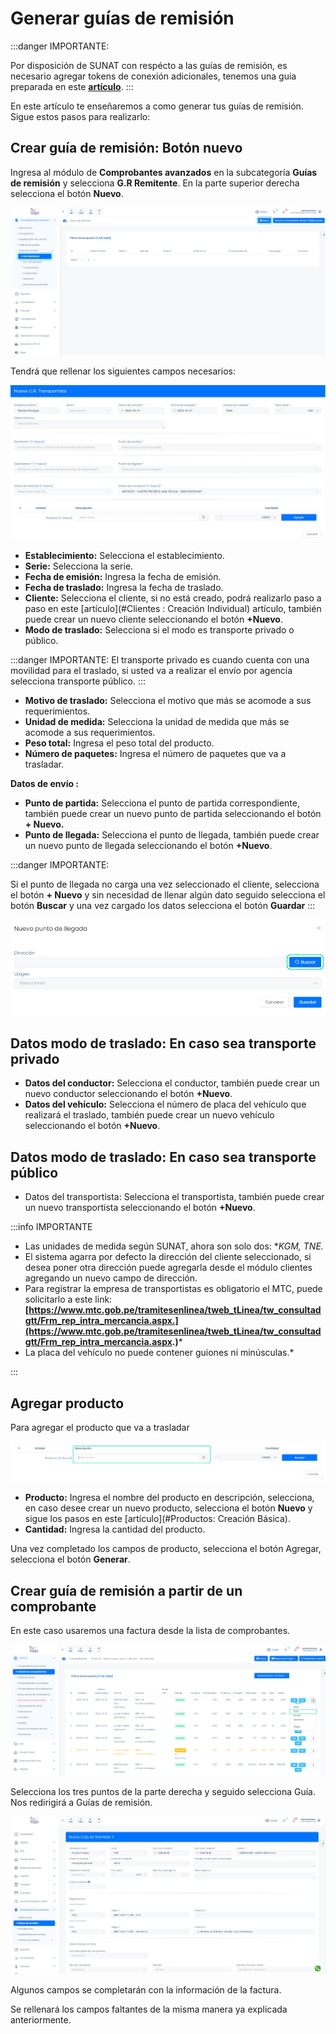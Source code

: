 # Generar guías de remisión

:::danger IMPORTANTE:

 Por disposición de SUNAT con respécto a las guías de remisión, es necesario agregar tokens de conexión adicionales, tenemos una guia preparada en este **[artículo](https://fastura.github.io/documentacion/configuracion/Configuracion-previa-guia-remision)**.
:::

En este artículo te enseñaremos a como generar tus guías de remisión. Sigue estos pasos para realizarlo:

## Crear guía de remisión: Botón nuevo

Ingresa al módulo de **Comprobantes avanzados** en la subcategoría **Guías de remisión** y selecciona **G.R Remitente**. En la parte superior derecha selecciona el botón **Nuevo**.

![Alt text](img/guiactualizada1.jpg)

Tendrá que rellenar los siguientes campos necesarios:

![Alt text](img/guiatransportista2.jpg)

- **Establecimiento:** Selecciona el establecimiento.
- **Serie:** Selecciona la serie.
- **Fecha de emisión:** Ingresa la fecha de emisión.
- **Fecha de traslado:** Ingresa la fecha de traslado.
- **Cliente:** Selecciona el cliente, si no está creado, podrá realizarlo paso a paso en este [artículo](#Clientes : Creación Individual) artículo, también puede crear un nuevo cliente seleccionando el botón **+Nuevo**.
- **Modo de traslado:** Selecciona si el modo es transporte privado o público.

:::danger IMPORTANTE:
 El transporte privado es cuando cuenta con una movilidad para el traslado, si usted va a realizar el envío por agencia selecciona transporte público.
:::
- **Motivo de traslado:** Selecciona el motivo que más se acomode a sus requerimientos.
- **Unidad de medida:** Selecciona la unidad de medida que más se acomode a sus requerimientos.
- **Peso total:** Ingresa el peso total del producto.
- **Número de paquetes:** Ingresa el número de paquetes que va a trasladar.

**Datos de envío :**

- **Punto de partida:** Selecciona el punto de partida correspondiente, también puede crear un nuevo punto de partida seleccionando el botón **+ Nuevo.**
- **Punto de llegada:** Selecciona el punto de llegada, también puede crear un nuevo punto de llegada seleccionando el botón **+Nuevo**.

:::danger IMPORTANTE:

Si el punto de llegada no carga una vez seleccionado el cliente, selecciona el botón **+ Nuevo** y sin necesidad de llenar algún dato seguido selecciona el botón **Buscar** y una vez cargado los datos selecciona el botón **Guardar**
:::

![Alt text](img/guiactualizada4.jpg)

## Datos modo de traslado: En caso sea  transporte privado

- **Datos del conductor:** Selecciona el conductor, también puede crear un nuevo conductor seleccionando el botón **+Nuevo**.
- **Datos del vehículo:** Selecciona el número de placa del vehículo que realizará el traslado, también puede crear un nuevo vehículo seleccionando el botón **+Nuevo**.

## Datos modo de traslado: En caso sea  transporte público

- Datos del transportista: Selecciona el transportista, también puede crear un nuevo transportista seleccionando el botón **+Nuevo**.

:::info IMPORTANTE
* Las unidades de medida según SUNAT, ahora son solo dos: **KGM, TNE.*
* El sistema agarra por defecto la dirección del cliente seleccionado, si desea poner otra dirección puede agregarla desde el módulo clientes agregando un nuevo campo de dirección.
* Para registrar la empresa de transportistas es obligatorio el MTC, puede solicitarlo a este link:
**[https://www.mtc.gob.pe/tramitesenlinea/tweb_tLinea/tw_consultadgtt/Frm_rep_intra_mercancia.aspx.](https://www.mtc.gob.pe/tramitesenlinea/tweb_tLinea/tw_consultadgtt/Frm_rep_intra_mercancia.aspx.)***
* La placa del vehículo no puede contener guiones ni minúsculas.*

:::

## Agregar producto

Para agregar el producto que va a trasladar

![Alt text](img/remisin3%20(1).jpg)

- **Producto:** Ingresa el nombre del producto en descripción, selecciona, en caso desee crear un nuevo producto, selecciona el botón **Nuevo** y sigue los pasos en este [artículo](#Productos: Creación Básica).
- **Cantidad:** Ingresa la cantidad del producto.

Una vez completado los campos de producto, selecciona el botón Agregar, selecciona el botón **Generar**.

## Crear guía de remisión a partir de un comprobante

En este caso usaremos una factura desde la lista de comprobantes.

![Alt text](img/remisin4.jpg)

Selecciona los tres puntos de la parte derecha y seguido selecciona Guía. Nos redirigirá a Guías de remisión.

![Alt text](img/remisin5.jpg)

Algunos campos se completarán con la información de la factura.

Se rellenará los campos faltantes de la misma manera ya explicada anteriormente.
